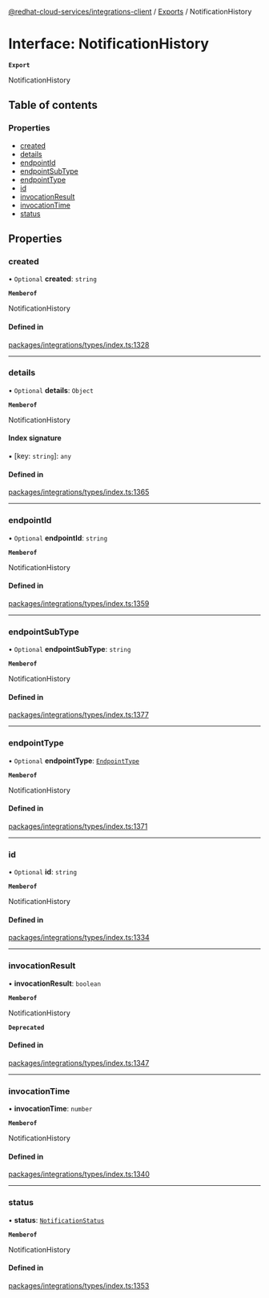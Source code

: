 [@redhat-cloud-services/integrations-client](../README.md) / [Exports](../modules.md) / NotificationHistory

# Interface: NotificationHistory

**`Export`**

NotificationHistory

## Table of contents

### Properties

- [created](NotificationHistory.md#created)
- [details](NotificationHistory.md#details)
- [endpointId](NotificationHistory.md#endpointid)
- [endpointSubType](NotificationHistory.md#endpointsubtype)
- [endpointType](NotificationHistory.md#endpointtype)
- [id](NotificationHistory.md#id)
- [invocationResult](NotificationHistory.md#invocationresult)
- [invocationTime](NotificationHistory.md#invocationtime)
- [status](NotificationHistory.md#status)

## Properties

### created

• `Optional` **created**: `string`

**`Memberof`**

NotificationHistory

#### Defined in

[packages/integrations/types/index.ts:1328](https://github.com/RedHatInsights/javascript-clients/blob/main/packages/integrations/types/index.ts#L1328)

___

### details

• `Optional` **details**: `Object`

**`Memberof`**

NotificationHistory

#### Index signature

▪ [key: `string`]: `any`

#### Defined in

[packages/integrations/types/index.ts:1365](https://github.com/RedHatInsights/javascript-clients/blob/main/packages/integrations/types/index.ts#L1365)

___

### endpointId

• `Optional` **endpointId**: `string`

**`Memberof`**

NotificationHistory

#### Defined in

[packages/integrations/types/index.ts:1359](https://github.com/RedHatInsights/javascript-clients/blob/main/packages/integrations/types/index.ts#L1359)

___

### endpointSubType

• `Optional` **endpointSubType**: `string`

**`Memberof`**

NotificationHistory

#### Defined in

[packages/integrations/types/index.ts:1377](https://github.com/RedHatInsights/javascript-clients/blob/main/packages/integrations/types/index.ts#L1377)

___

### endpointType

• `Optional` **endpointType**: [`EndpointType`](../enums/EndpointType.md)

**`Memberof`**

NotificationHistory

#### Defined in

[packages/integrations/types/index.ts:1371](https://github.com/RedHatInsights/javascript-clients/blob/main/packages/integrations/types/index.ts#L1371)

___

### id

• `Optional` **id**: `string`

**`Memberof`**

NotificationHistory

#### Defined in

[packages/integrations/types/index.ts:1334](https://github.com/RedHatInsights/javascript-clients/blob/main/packages/integrations/types/index.ts#L1334)

___

### invocationResult

• **invocationResult**: `boolean`

**`Memberof`**

NotificationHistory

**`Deprecated`**

#### Defined in

[packages/integrations/types/index.ts:1347](https://github.com/RedHatInsights/javascript-clients/blob/main/packages/integrations/types/index.ts#L1347)

___

### invocationTime

• **invocationTime**: `number`

**`Memberof`**

NotificationHistory

#### Defined in

[packages/integrations/types/index.ts:1340](https://github.com/RedHatInsights/javascript-clients/blob/main/packages/integrations/types/index.ts#L1340)

___

### status

• **status**: [`NotificationStatus`](../enums/NotificationStatus.md)

**`Memberof`**

NotificationHistory

#### Defined in

[packages/integrations/types/index.ts:1353](https://github.com/RedHatInsights/javascript-clients/blob/main/packages/integrations/types/index.ts#L1353)
